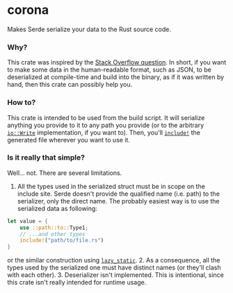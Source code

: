 # corona

Makes Serde serialize your data to the Rust source code.

### Why?

This crate was inspired by the [Stack Overflow question](https://stackoverflow.com/questions/58359340/deserialize-file-using-serde-json-at-compile-time). In short, if you want to make some data in the human-readable format, such as JSON, to be deserialized at compile-time and build into the binary, as if it was written by hand, then this crate can possibly help you.

### How to?

This crate is intended to be used from the build script. It will serialize anything you provide to it to any path you provide (or to the arbitrary [`io::Write`](https://doc.rust-lang.org/stable/std/io/trait.Write.html) implementation, if you want to). Then, you'll [`include!`](https://doc.rust-lang.org/stable/std/macro.include.html) the generated file wherever you want to use it.

### Is it really that simple?

Well... not. There are several limitations.

1. All the types used in the serialized struct must be in scope on the include site. Serde doesn't provide the qualified name (i.e. path) to the serializer, only the direct name. The probably easiest way is to use the serialized data as following:
```rust
let value = {
    use ::path::to::Type1;
    // ...and other types
    include!("path/to/file.rs")
}
```
or the similar construction using [`lazy_static`](http://crates.io/crates/lazy_static).
2. As a consequence, all the types used by the serialized one must have distinct names (or they'll clash with each other).
3. Deserializer isn't implemented. This is intentional, since this crate isn't really intended for runtime usage.